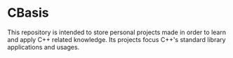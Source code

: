 # CBasis
This repository is intended to store personal projects made in order to learn and apply C++ related knowledge.
Its projects focus C++'s standard library applications and usages.
